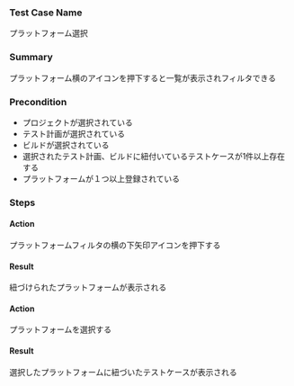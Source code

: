 ### Test Case Name
プラットフォーム選択

### Summary
プラットフォーム横のアイコンを押下すると一覧が表示されフィルタできる

### Precondition
* プロジェクトが選択されている
* テスト計画が選択されている
* ビルドが選択されている
* 選択されたテスト計画、ビルドに紐付いているテストケースが1件以上存在する
* プラットフォームが１つ以上登録されている

### Steps

#### Action
プラットフォームフィルタの横の下矢印アイコンを押下する
#### Result
紐づけられたプラットフォームが表示される

#### Action
プラットフォームを選択する
#### Result
選択したプラットフォームに紐づいたテストケースが表示される
